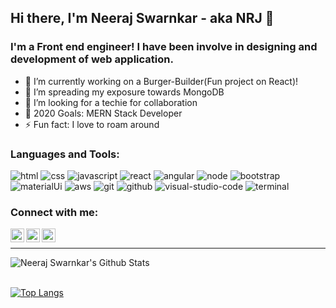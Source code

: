 ## Hi there, I'm Neeraj Swarnkar - aka NRJ 👋

### I'm a Front end engineer! I have been involve in designing and development of web application.
- 🔭 I’m currently working on a Burger-Builder(Fun project on React)!
- 🌱 I’m spreading my exposure towards MongoDB
- 👯 I’m looking for a techie for collaboration
- 🥅 2020 Goals: MERN Stack Developer
- ⚡ Fun fact: I love to roam around

### Languages and Tools:
![html](https://user-images.githubusercontent.com/41924826/94284056-7e154f80-ff6f-11ea-8ccb-413c9be28864.png)
![css](https://user-images.githubusercontent.com/41924826/94284326-d5b3bb00-ff6f-11ea-8678-60ed870f7b37.png)
![javascript](https://user-images.githubusercontent.com/41924826/94284345-dba99c00-ff6f-11ea-975d-7dc1e05f9a0e.png)
![react](https://user-images.githubusercontent.com/41924826/94284355-dcdac900-ff6f-11ea-82c9-3b9e8a3270cf.png)
![angular](https://user-images.githubusercontent.com/41924826/94284470-07c51d00-ff70-11ea-8055-6f65579e3982.png)
![node](https://user-images.githubusercontent.com/41924826/94284589-38a55200-ff70-11ea-96e7-f40335b01950.png)
![bootstrap](https://user-images.githubusercontent.com/41924826/94284999-c719d380-ff70-11ea-9df8-650b29ff5dac.png)
![materialUi](https://user-images.githubusercontent.com/41924826/94285020-ce40e180-ff70-11ea-82c2-d4befdb6405e.png)
![aws](https://user-images.githubusercontent.com/41924826/94285123-ed3f7380-ff70-11ea-9d5a-11200a9618e3.png)
![git](https://user-images.githubusercontent.com/41924826/94285135-f16b9100-ff70-11ea-8c54-1ad119cd9ce7.png)
![github](https://user-images.githubusercontent.com/41924826/94285137-f16b9100-ff70-11ea-88d8-ef3cbe986d08.png)
![visual-studio-code](https://user-images.githubusercontent.com/41924826/94285182-fdefe980-ff70-11ea-90c5-eab58c1a354b.png)
![terminal](https://user-images.githubusercontent.com/41924826/94285162-f9c3cc00-ff70-11ea-82b0-f81083e0835e.png)

### Connect with me:

[<img align="left" alt="neerajSwarnkar | Twitter" width="22px" src="https://cdn.jsdelivr.net/npm/simple-icons@v3/icons/twitter.svg" />][twitter]
[<img align="left" alt="neerajSwarnkar | LinkedIn" width="22px" src="https://cdn.jsdelivr.net/npm/simple-icons@v3/icons/linkedin.svg" />][linkedin]
[<img align="left" alt="neerajSwarnkar | Instagram" width="22px" src="https://cdn.jsdelivr.net/npm/simple-icons@v3/icons/instagram.svg" />][instagram]

<br />

---

<img align="left" alt="Neeraj Swarnkar's Github Stats" src="https://github-readme-stats.vercel.app/api?username=neerajswarnkar&show_icons=true&hide_border=true" />
<br />
<br />


[![Top Langs](https://github-readme-stats.vercel.app/api/top-langs/?username=neerajswarnkar)](https://github.com/neerajswarnkar/github-readme-stats)

[twitter]: https://twitter.com/
[instagram]: https://www.instagram.com/
[linkedin]: https://www.linkedin.com/in/
